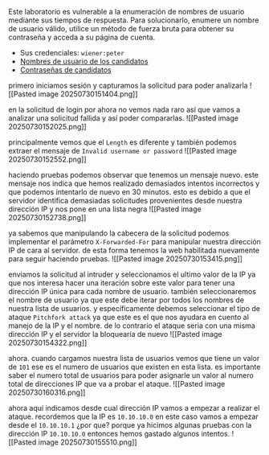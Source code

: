 Este laboratorio es vulnerable a la enumeración de nombres de usuario mediante sus tiempos de respuesta. Para solucionarlo, enumere un nombre de usuario válido, utilice un método de fuerza bruta para obtener su contraseña y acceda a su página de cuenta.

- Sus credenciales: `wiener:peter`
- [Nombres de usuario de los candidatos](https://portswigger.net/web-security/authentication/auth-lab-usernames)
- [Contraseñas de candidatos](https://portswigger.net/web-security/authentication/auth-lab-passwords)

primero iniciamos sesión y capturamos la solicitud para poder analizarla
![[Pasted image 20250730151404.png]]

en la solicitud de login por ahora no vemos nada raro así que vamos a analizar una solicitud fallida y así poder compararlas.
![[Pasted image 20250730152025.png]]

principalmente vemos que el `Length` es diferente y también podemos extraer el mensaje de `Invalid username or password`
![[Pasted image 20250730152552.png]]

haciendo pruebas podemos observar que tenemos un mensaje nuevo. este mensaje nos indica que hemos realizado demasiados intentos incorrectos y que podemos intentarlo de nuevo en 30 minutos. esto es debido a que el servidor identifica demasiadas solicitudes provenientes desde nuestra dirección IP y nos pone en una lista negra
![[Pasted image 20250730152738.png]]

ya sabemos que manipulando la cabecera de la solicitud podemos implementar el parámetro `X-Forwarded-For` para manipular nuestra dirección IP de cara al servidor. de esta forma tenemos la web habilitada nuevamente para seguir haciendo pruebas.
![[Pasted image 20250730153415.png]]

enviamos la solicitud al intruder y seleccionamos el ultimo valor de la IP ya que nos interesa hacer una iteración sobre este valor para tener una dirección IP única para cada nombre de usuario. también seleccionaremos el nombre de usuario ya que este debe iterar por todos los nombres de nuestra lista de usuarios. y específicamente debemos seleccionar el tipo de ataque `Pitchfork attack` ya que este es el que nos ayudara en cuento al manejo de la IP y el nombre. de lo contrario el ataque seria con una misma dirección IP y el servidor la bloquearía de nuevo
![[Pasted image 20250730154322.png]]

ahora. cuando cargamos nuestra lista de usuarios vemos que tiene un valor de `101` ese es el numero de usuarios que existen en esta lista. es importante saber el numero total de usuarios para poder asignarle un valor al numero total de direcciones IP que va a probar el ataque.
![[Pasted image 20250730160316.png]]

ahora aquí indicamos desde cual dirección IP vamos a empezar a realizar el ataque. recordemos que la IP es `10.10.10.0` en este caso vamos a empezar desde el `10.10.10.1` ¿por que? porque ya hicimos algunas pruebas con la dirección IP `10.10.10.0` entonces hemos gastado algunos intentos. 
![[Pasted image 20250730155510.png]]

